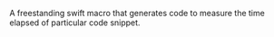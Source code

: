 A freestanding swift macro that generates code to measure the time elapsed of particular code snippet. 
